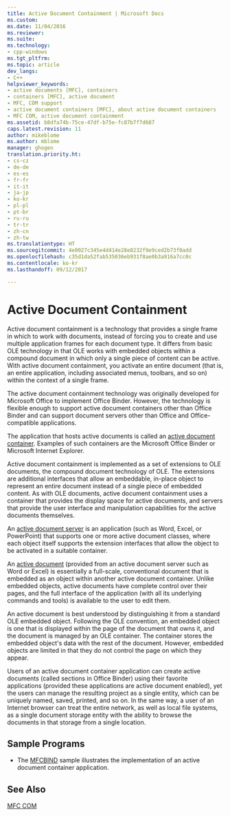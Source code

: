 ```yaml
---
title: Active Document Containment | Microsoft Docs
ms.custom: 
ms.date: 11/04/2016
ms.reviewer: 
ms.suite: 
ms.technology:
- cpp-windows
ms.tgt_pltfrm: 
ms.topic: article
dev_langs:
- C++
helpviewer_keywords:
- active documents [MFC], containers
- containers [MFC], active document
- MFC, COM support
- active document containers [MFC], about active document containers
- MFC COM, active document containment
ms.assetid: b8dfa74b-75ce-47df-b75e-fc87b7f7d687
caps.latest.revision: 11
author: mikeblome
ms.author: mblome
manager: ghogen
translation.priority.ht:
- cs-cz
- de-de
- es-es
- fr-fr
- it-it
- ja-jp
- ko-kr
- pl-pl
- pt-br
- ru-ru
- tr-tr
- zh-cn
- zh-tw
ms.translationtype: HT
ms.sourcegitcommit: 4e0027c345e4d414e28e8232f9e9ced2b73f0add
ms.openlocfilehash: c35d1da52fab535036eb931f8ae0b3a916a7cc0c
ms.contentlocale: ko-kr
ms.lasthandoff: 09/12/2017

---
```

# <a name="active-document-containment"></a>Active Document Containment
Active document containment is a technology that provides a single frame in which to work with documents, instead of forcing you to create and use multiple application frames for each document type. It differs from basic OLE technology in that OLE works with embedded objects within a compound document in which only a single piece of content can be active. With active document containment, you activate an entire document (that is, an entire application, including associated menus, toolbars, and so on) within the context of a single frame.  
  
 The active document containment technology was originally developed for Microsoft Office to implement Office Binder. However, the technology is flexible enough to support active document containers other than Office Binder and can support document servers other than Office and Office-compatible applications.  
  
 The application that hosts active documents is called an [active document container](../mfc/active-document-containers.md). Examples of such containers are the Microsoft Office Binder or Microsoft Internet Explorer.  
  
 Active document containment is implemented as a set of extensions to OLE documents, the compound document technology of OLE. The extensions are additional interfaces that allow an embeddable, in-place object to represent an entire document instead of a single piece of embedded content. As with OLE documents, active document containment uses a container that provides the display space for active documents, and servers that provide the user interface and manipulation capabilities for the active documents themselves.  
  
 An [active document server](../mfc/active-document-servers.md) is an application (such as Word, Excel, or PowerPoint) that supports one or more active document classes, where each object itself supports the extension interfaces that allow the object to be activated in a suitable container.  
  
 An [active document](../mfc/active-documents.md) (provided from an active document server such as Word or Excel) is essentially a full-scale, conventional document that is embedded as an object within another active document container. Unlike embedded objects, active documents have complete control over their pages, and the full interface of the application (with all its underlying commands and tools) is available to the user to edit them.  
  
 An active document is best understood by distinguishing it from a standard OLE embedded object. Following the OLE convention, an embedded object is one that is displayed within the page of the document that owns it, and the document is managed by an OLE container. The container stores the embedded object's data with the rest of the document. However, embedded objects are limited in that they do not control the page on which they appear.  
  
 Users of an active document container application can create active documents (called sections in Office Binder) using their favorite applications (provided these applications are active document enabled), yet the users can manage the resulting project as a single entity, which can be uniquely named, saved, printed, and so on. In the same way, a user of an Internet browser can treat the entire network, as well as local file systems, as a single document storage entity with the ability to browse the documents in that storage from a single location.  
  
## <a name="sample-programs"></a>Sample Programs  
  
-   The [MFCBIND](../visual-cpp-samples.md) sample illustrates the implementation of an active document container application.  
  
## <a name="see-also"></a>See Also  
 [MFC COM](../mfc/mfc-com.md)


